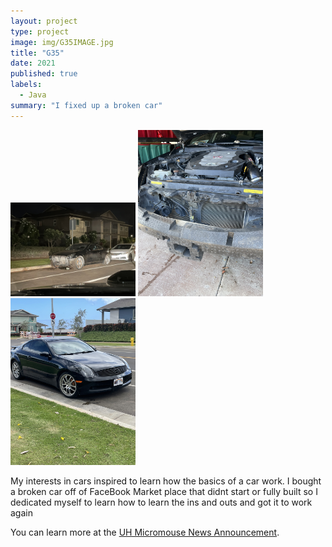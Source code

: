 ```yaml
---
layout: project
type: project
image: img/G35IMAGE.jpg
title: "G35"
date: 2021
published: true
labels:
  - Java
summary: "I fixed up a broken car"
---
```


<div class="text-center p-4">
  <img width="200px" src="../img/G35Pt1.jpg" class="img-thumbnail" >
  <img width="200px" src="../img/G35Pt222.jpg" class="img-thumbnail" >
  <img width="200px" src="../img/G35Pt2.jpg" class="img-thumbnail" >
</div>

My interests in cars inspired to learn how the basics of a car work. I bought a broken car off of FaceBook Market place that didnt start or fully built so I dedicated myself to learn how to learn the ins and outs and got it to work again 





You can learn more at the [UH Micromouse News Announcement](https://manoa.hawaii.edu/news/article.php?aId=2857).
